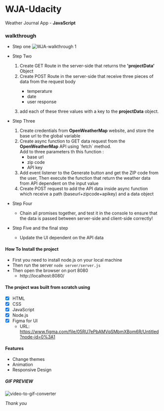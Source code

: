 # WJA-Udacity

Weather Journal App - <b>JavaScript</b>

### walkthrough

- Step one
  ![WJA-walkthrough 1](https://user-images.githubusercontent.com/49618856/151500566-f86622a6-9879-4863-8f31-a3510286cc6c.jpg)

- Step Two
    <ol>
      <li>Create GET Route in the server-side that returns the <b>'projectData'</b> Object</li>
      <li>
         Create POST Route in the server-side that receive three pieces of data from the request body 
          <p> 
            <ul>
               <li>temperature</li>
               <li>date</li>
               <li>user response</li> 
            </ul>
          </p>
      </li>
      <li>
        add each of these three values with a key to the <b>projectData</b> object.
      </li>
    </ol>

- Step Three
    <ol>
        <li>Create credentials from <b>OpenWeatherMap</b> website, and store the base url to the global variable</li>
        <li>
            Create async function to GET data request from the <b>OpenWeatherMap</b> API using `fetch` method.<br/> Add to three parameters th this function : 
            <ul>
               <li>base url</li>
               <li>zip code</li>
               <li>API key</li> 
            </ul>
        </li>
        <li>
            Add event listener to the Generate button and get the ZIP code from the user, Then execute the function that return the weather data from API dependent on             the input value
        </li>
        <li>Create POST request to add the API data inside async function which receive a path (baseurl+zipcode+apikey) and a data object</li>
    </ol>

- Step Four
  - Chain all promises together, and test it in the console to ensure that the data is passed between server-side and client-side correctly!</li>
- Step Five and the final step
  - Update the UI dependent on the API data

#### How To Install the project 
* First you need to install node.js on your local machine
* Then run the server
``` node server/server.js ```
* Then open the browser on port 8080
  * http://localhost:8080/




#### The project was built from scratch using
- [x] HTML
- [x] CSS
- [x] JavaScript
- [x] Node.js
- [x] Figma for UI
  * URL: https://www.figma.com/file/05RU7ePbAMVqSMbmXBom6R/Untitled?node-id=0%3A1
  
  
#### Features
  * Change themes
  * Animation
  * Responsive Design


##### GIF PREVIEW 
![video-to-gif-converter](https://user-images.githubusercontent.com/49618856/151805104-ff1ac33c-f2e7-4dcd-aeeb-2fbf217025a7.gif)

*Thank you*
